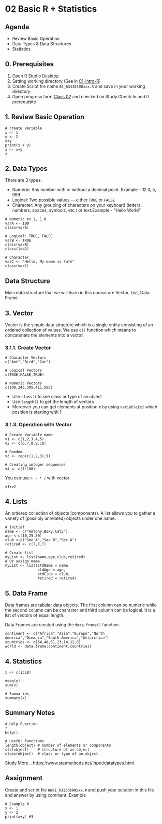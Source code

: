 # 02 Basic R + Statistics

## Agenda

- Review Basic Operation
- Data Types & Data Structures
- Statistics

## 0. Prerequisites

1. Open R Studio Desktop
2. Setting working directory (See in [01-Intro-R](01-intro-R.md))
3. Create Script file name `02_63130500xxx.R` and save in your working directory
4. Open progress form [Class 02](https://forms.gle/syVRfduXskPQXLUs5) and checked on Study Check-In and 0 prerequisite

## 1. Review Basic Operation

```
# create variable
x <- 1
y <- 2
x+y
print(x + y)
z <- x+y
z
```

## 2. Data Types

There are 3 types:

- Numeric: Any number with or without a decimal point. Example - 12.3, 5, 999
- Logical: Two possible values — either `TRUE` or `FALSE`
- Character: Any grouping of characters on your keyboard (letters, numbers, spaces, symbols, etc.) or text.Example - "Hello World"

```
# Numeric ex 1, 1.0
varA <- 100
class(varA)

# Logical: TRUE, FALSE
varB <- TRUE
class(varB)
class(1==2)

# Character
varC <- "Hello, My name is Safe"
class(varC)
```

## Data Structure

Main data structure that we will learn in this course are Vector, List, Data Frame

## 3. Vector

Vector is the simple data structure which is a single entity consisting of an ordered collection of values. We use `c()` function which means to concatenate the elements into a vector.

### 3.1.1. Create Vector

```
# Character Vectors
c("Ant","Bird","Cat")

# Logical Vectors
c(TRUE,FALSE,TRUE)

# Numeric Vectors
c(100,245,305,411,555)
```

- Use `class()` to see class or type of an object
- Use `length()` to get the length of vectors
- Moreover you can get elements at position x by using `variable[x]` which position is starting with 1

### 3.1.3. Operation with Vector

```
# Create Variable name
v1 <- c(1,2,3,4,5)
v2 <- c(6,7,8,9,10)

# Random
v3 <- rep(c(1,2,3),5)

# Creating integer sequences
v4 <- c(1:100)
```

You can use `+ - * /` with vector

```
v1+v2
```

## 4. Lists

An ordered collection of objects (components). A list allows you to gather a variety of (possibly unrelated) objects under one name.

```
# Initial
name <- c("Antony,Boky,Caty")
age <-c(10,25,30)
club <-c("Sec A","Sec B","Sec A")
retired <- c(T,F,T)

# Create list
myList <- list(name,age,club,retired)
# Or assign name
myList <- list(stdName = name,
               stdAge = age,
               stdClub = club,
               retired = retired)
```

## 5. Data Frame

Data frames are tabular data objects. The first column can be numeric while the second column can be character and third column can be logical. It is a list of vectors of equal length.

Data Frames are created using the `data.frame()` function.

```
continent <- c("Africa","Asia","Europe","North America","Oceania","South America","Antarctica")
countries <- c(54,48,51,23,14,12,0)
world <- data.frame(continent,countries)
```

## 4. Statistics

```
x <- c(1:10)

mean(x)
sum(x)

# Summaries
summary(x)
```

## Summary Notes

```
# Help Function
?
help()

# Useful Functions
length(object) # number of elements or components
str(object)    # structure of an object
class(object)  # class or type of an object
```

Study More... https://www.statmethods.net/input/datatypes.html

## Assignment

Create and script file `HW01_63130500xxx.R` and push your solution in this file and answer by using comment. Example

```
# Example 0
x <- 1
y <- 2
print(x+y) #3
```

